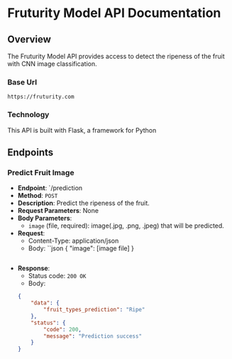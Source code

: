 # Fruturity Model API Documentation
## Overview

The Fruturity Model API provides access to detect the ripeness of the fruit with CNN image classification.

### Base Url
```link
https://fruturity.com
```

### Technology
This API is built with Flask, a framework for Python

## Endpoints
### Predict Fruit Image
- **Endpoint**: `/prediction
- **Method**: `POST`
- **Description**: Predict the ripeness of the fruit.
- **Request Parameters**: None
- **Body Parameters**:
    - `image` (file, required): image(.jpg, .png, .jpeg) that will be predicted.
- **Request**:
    - Content-Type: application/json
    - Body:
    ``json
    {
        "image": [image file]
    }
    ```
- **Response**:
    - Status code: `200 OK`
    - Body:
    ```json
    {
        "data": {
            "fruit_types_prediction": "Ripe"
        },
        "status": {
            "code": 200,
            "message": "Prediction success"
        }
    }
    ```

